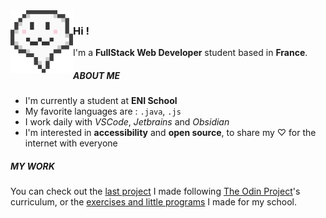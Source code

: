 <img align="left" src="img/looking-for-stardews-image-stardewvalley-356312.png" width=100/>

### Hi !
I'm a **FullStack Web Developer** student based in **France**.

##### ABOUT ME

- I'm currently a student at **ENI School**
- My favorite languages are : ```.java```, ```.js``` 
- I work daily with *VSCode*, *Jetbrains* and *Obsidian*
- I'm interested in **accessibility** and **open source**, to share my ♡ for the internet with everyone

##### MY WORK

You can check out the [last project](https://github.com/sheilaJava/odin-calculator) I made following [The Odin Project](https://www.theodinproject.com/)'s curriculum, or the [exercises and little programs](https://github.com/sheilaJava/eni-exercises) I made for my school.
